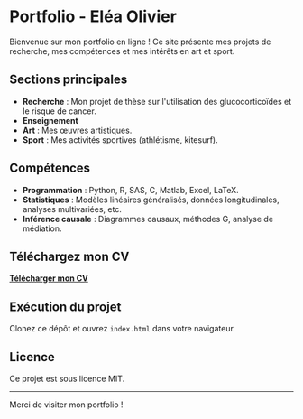 # Portfolio - Eléa Olivier

Bienvenue sur mon portfolio en ligne ! Ce site présente mes projets de recherche, mes compétences et mes intérêts en art et sport.

## Sections principales
- **Recherche** : Mon projet de thèse sur l'utilisation des glucocorticoïdes et le risque de cancer.
- **Enseignement** 
- **Art** : Mes œuvres artistiques.
- **Sport** : Mes activités sportives (athlétisme, kitesurf).

## Compétences
- **Programmation** : Python, R, SAS, C, Matlab, Excel, LaTeX.
- **Statistiques** : Modèles linéaires généralisés, données longitudinales, analyses multivariées, etc.
- **Inférence causale** : Diagrammes causaux, méthodes G, analyse de médiation.

## Téléchargez mon CV
[**Télécharger mon CV**](cv.pdf)

## Exécution du projet
Clonez ce dépôt et ouvrez `index.html` dans votre navigateur.

## Licence
Ce projet est sous licence MIT.

---

Merci de visiter mon portfolio !
